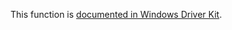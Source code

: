 This function is [documented in Windows Driver Kit](https://learn.microsoft.com/en-us/windows-hardware/drivers/ddi/ntddk/nf-ntddk-rtlgetelementgenerictable).
